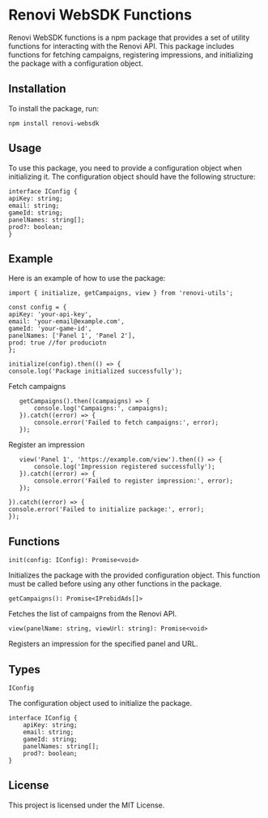 # Renovi WebSDK Functions

Renovi WebSDK functions is a npm package that provides a set of utility functions for interacting with the Renovi API. This package includes functions for fetching campaigns, registering impressions, and initializing the package with a configuration object.

## Installation

To install the package, run:

```
npm install renovi-websdk
```

## Usage

To use this package, you need to provide a configuration object when initializing it. The configuration object should have the following structure:

```
interface IConfig {
apiKey: string;
email: string;
gameId: string;
panelNames: string[];
prod?: boolean;
}
```

## Example

Here is an example of how to use the package:

```
import { initialize, getCampaigns, view } from 'renovi-utils';

const config = {
apiKey: 'your-api-key',
email: 'your-email@example.com',
gameId: 'your-game-id',
panelNames: ['Panel 1', 'Panel 2'],
prod: true //for produciotn
};

initialize(config).then(() => {
console.log('Package initialized successfully');
```

Fetch campaigns

```
   getCampaigns().then((campaigns) => {
       console.log('Campaigns:', campaigns);
   }).catch((error) => {
       console.error('Failed to fetch campaigns:', error);
   });
```

Register an impression

```
   view('Panel 1', 'https://example.com/view').then(() => {
       console.log('Impression registered successfully');
   }).catch((error) => {
       console.error('Failed to register impression:', error);
   });

}).catch((error) => {
console.error('Failed to initialize package:', error);
});
```

## Functions

`init(config: IConfig): Promise<void>`

Initializes the package with the provided configuration object. This function must be called before using any other functions in the package.

`getCampaigns(): Promise<IPrebidAds[]>`

Fetches the list of campaigns from the Renovi API.

`view(panelName: string, viewUrl: string): Promise<void>`

Registers an impression for the specified panel and URL.

## Types

`IConfig`

The configuration object used to initialize the package.

```
interface IConfig {
    apiKey: string;
    email: string;
    gameId: string;
    panelNames: string[];
    prod?: boolean;
}
```

## License

This project is licensed under the MIT License.

